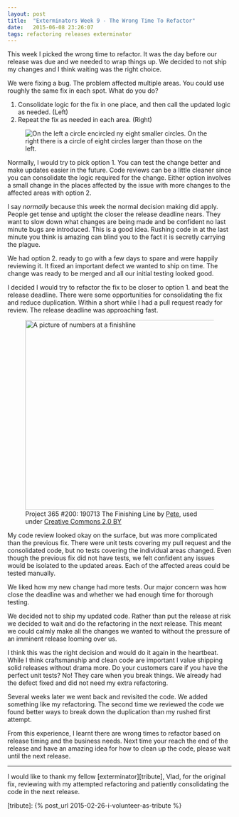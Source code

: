 ```yaml
---
layout: post
title:  "Exterminators Week 9 - The Wrong Time To Refactor"
date:   2015-06-08 23:26:07
tags: refactoring releases exterminator
---
```


This week I picked the wrong time to refactor. It was the day before our
release was due and we needed to wrap things up. We decided to not ship my
changes and I think waiting was the right choice.

We were fixing a bug. The problem affected multiple areas. You could use roughly
the same fix in each spot. What do you do?

1. Consolidate logic for the fix in one place, and then call the updated logic as needed. (Left)
2. Repeat the fix as needed in each area. (Right)

<figure class="image-center">
	<img
		title="Consolidate the logic or repeat the fix everywhere?"
		alt="On the left a circle encircled ny eight smaller circles. On the right there is a circle of eight circles larger than those on the left."
		src="{{ site.url }}/images/Consolidated.png" />
</figure>

Normally, I would try to pick option 1. You can test the change better
and make updates easier in the future.
Code reviews can be a little cleaner since you can consolidate the logic
required for the change. Either option involves a small change in the places
affected by the issue with more changes to the affected areas with option 2.

I say *normally* because this week the normal decision making did apply.
People get tense and uptight the closer the release deadline nears. They want
to slow down what changes are being made and be confident no last minute bugs are
introduced. This is a good idea. Rushing code in at the last minute you think is
amazing can blind you to the fact it is secretly carrying the plague.

We had option 2. ready to go with a few days to spare and were happily
reviewing it. It fixed an important defect we wanted to ship on time. The
change was ready to be merged and all our initial testing looked good.

I decided I would try to refactor the fix to be closer to option 1. and beat the release deadline.
There were some opportunities for consolidating the fix and reduce duplication.
Within a short while I had a pull request ready for review. The release deadline
was approaching fast.

<figure class="image-center">
	<a href="https://www.flickr.com/photos/comedynose/9320845849" title="Project 365 #200: 190713 The Finishing Line by Pete, on Flickr">
		<img src="https://c4.staticflickr.com/8/7443/9320845849_4ea7da5a4a_z.jpg"
			width="640"
			height="426"
			alt="A picture of numbers at a finishline">
	</a>
	<figcaption>
		Project 365 #200: 190713 The Finishing Line by <a href="https://www.flickr.com/photos/comedynose/">Pete</a>,
		used under <a rel="license" href="https://creativecommons.org/licenses/by/2.0/">Creative Commons 2.0 BY</a>
	</figcaption>
</figure>

My code review looked okay on the surface, but was more complicated than the
previous fix. There were unit tests covering my pull request and the
consolidated code, but no tests covering the individual areas changed. Even
though the previous fix did not have tests, we felt confident any issues
would be isolated to the updated areas. Each of the affected areas could be
tested manually.

We liked how my new change had more tests. Our major concern was how close the
deadline was and whether we had enough time for thorough testing.

We decided not to ship my updated code. Rather than put the release at risk we
decided to wait and do the refactoring in the next release. This meant we could calmly
make all the changes we wanted to without the pressure of an imminent release looming over us.

I think this was the right decision and would do it again in the heartbeat.
While I think craftsmanship and clean code are important I value shipping
solid releases without drama more. Do your customers care if you have the perfect
unit tests? No! They care when you break things. We already had the defect
fixed and did not need my extra refactoring.

Several weeks later we went back and revisited the code. We added something
like my refactoring. The second time we reviewed the code we found better ways
to break down the duplication than my rushed first attempt.

From this experience, I learnt there are wrong times to refactor based on
release timing and the business needs. Next time your reach the end of the
release and have an amazing idea for how to clean up the code, please wait
until the next release.

<hr />

I would like to thank my fellow [exterminator][tribute], Vlad, for the original
fix, reviewing with my attempted refactoring and patiently consolidating the
code in the next release.

[tribute]: {% post_url 2015-02-26-i-volunteer-as-tribute %}
